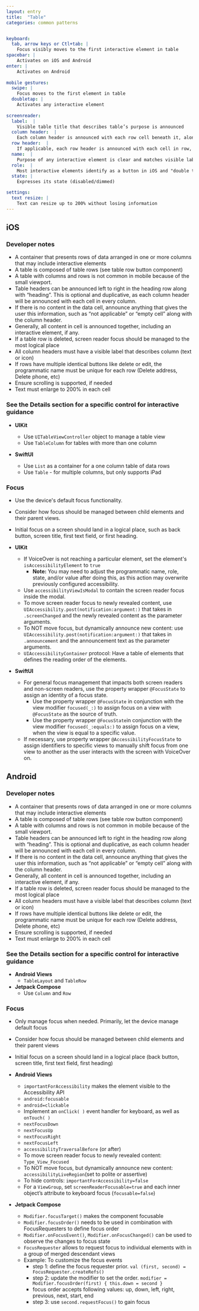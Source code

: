 ```yaml
---
layout: entry
title:  "Table" 
categories: common patterns


keyboard:
  tab, arrow keys or Ctl+tab: |
    Focus visibly moves to the first interactive element in table
spacebar: |
    Activates on iOS and Android
enter: |
    Activates on Android
          
mobile gestures:
  swipe: |
    Focus moves to the first element in table 
  doubletap: |
    Activates any interactive element
    
screenreader: 
  label:  |
    Visible table title that describes table’s purpose is announced
  column header:  |
    Each column header is announced with each row cell beneath it, along with cell data
  row header:  |
    If applicable, each row header is announced with each cell in row, along with cell data
  name:  |
    Purpose of any interactive element is clear and matches visible label
  role:  |
    Most interactive elements identify as a button in iOS and "double tap to activate" in Android
  state: |
    Expresses its state (disabled/dimmed)

settings:
  text resize: |
    Text can resize up to 200% without losing information
---
```


## iOS

### Developer notes
- A container that presents rows of data arranged in one or more columns that may include interactive elements
- A table is composed of table rows (see table row button component)
- A table with columns and rows is not common in mobile because of the small viewport.  
- Table headers can be announced left to right in the heading row along with “heading”.  This is optional and duplicative, as each column header will be announced with each cell in every column. 
- If there is no content in the data cell, announce anything that gives the user this information, such as “not applicable” or “empty cell” along with the column header.
- Generally, all content in cell is announced together, including an interactive element, if any.
- If a table row is deleted, screen reader focus should be managed to the most logical place 
- All column headers must have a visible label that describes column (text or icon)
- If rows have multiple identical buttons like delete or edit, the programmatic name must be unique for each row (Delete address, Delete phone, etc)
- Ensure scrolling is supported, if needed
- Text must enlarge to 200% in each cell

### See the Details section for a specific control for interactive guidance

- **UIKit**
  -  Use `UITableViewController` object to manage a table view
  - Use `TableColumn` for tables with more than one column

- **SwiftUI**
  - Use `List` as a container for a one column table of data rows
  - Use `Table` - for multiple columns, but only supports iPad


### Focus
- Use the device's default focus functionality. 
- Consider how focus should be managed between child elements and their parent views.
- Initial focus on a screen should land in a logical place, such as back button, screen title, first text field, or first heading.

- **UIKit**
  - If VoiceOver is not reaching a particular element, set the element's `isAccessibilityElement` to `true`
    - **Note:** You may need to adjust the programmatic name, role, state, and/or value after doing this, as this action may overwrite previously configured accessibility.
  - Use `accessibilityViewIsModal` to contain the screen reader focus inside the modal.
  - To move screen reader focus to newly revealed content, use `UIAccessibility.post(notification:argument:)` that takes in `.screenChanged` and the newly revealed content as the parameter arguments.
  - To NOT move focus, but dynamically announce new content: use `UIAccessibility.post(notification:argument:)` that takes in `.announcement` and the announcement text as the parameter arguments.
  - `UIAccessibilityContainer` protocol: Have a table of elements that defines the reading order of the elements. 

- **SwiftUI**
  - For general focus management that impacts both screen readers and non-screen readers, use the property wrapper `@FocusState` to assign an identity of a focus state.
    - Use the property wrapper `@FocusState` in conjunction with the view modifier `focused(_:)` to assign focus on a view with `@FocusState` as the source of truth.
    - Use the property wrapper `@FocusState`in conjunction with the view modifier `focused(_:equals:)` to assign focus on a view, when the view is equal to a specific value.
  - If necessary, use property wrapper `@AccessibilityFocusState` to assign identifiers to specific views to manually shift focus from one view to another as the user interacts with the screen with VoiceOver on.



## Android

### Developer notes
- A container that presents rows of data arranged in one or more columns that may include interactive elements
- A table is composed of table rows (see table row button component)
- A table with columns and rows is not common in mobile because of the small viewport.  
- Table headers can be announced left to right in the heading row along with “heading”.  This is optional and duplicative, as each column header will be announced with each cell in every column. 
- If there is no content in the data cell, announce anything that gives the user this information, such as “not applicable” or “empty cell” along with the column header.
- Generally, all content in cell is announced together, including an interactive element, if any.
- If a table row is deleted, screen reader focus should be managed to the most logical place 
- All column headers must have a visible label that describes column (text or icon)
- If rows have multiple identical buttons like delete or edit, the programmatic name must be unique for each row (Delete address, Delete phone, etc)
- Ensure scrolling is supported, if needed
- Text must enlarge to 200% in each cell

### See the Details section for a specific control for interactive guidance
- **Android Views**
  -  `TableLayout` and `TableRow`
- **Jetpack Compose**
  -  Use `Column` and `Row`

### Focus
- Only manage focus when needed. Primarily, let the device manage default focus
- Consider how focus should be managed between child elements and their parent views
- Initial focus on a screen should land in a logical place (back button, screen title, first text field, first heading)

- **Android Views**
  - `importantForAccessibility` makes the element visible to the Accessibility API
  - `android:focusable`
  - `android=clickable`
  - Implement an `onClick( )` event handler for keyboard, as well as `onTouch( )`
  - `nextFocusDown`
  - `nextFocusUp`
  - `nextFocusRight`
  - `nextFocusLeft`
  - `accessibilityTraversalBefore` (or after)
  - To move screen reader focus to newly revealed content: `Type_View_Focused`
  - To NOT move focus, but dynamically announce new content: `accessibilityLiveRegion`(set to polite or assertive)
  - To hide controls: `importantForAccessibility=false`
  - For a `ViewGroup`, set `screenReaderFocusable=true` and each inner object’s attribute to keyboard focus (`focusable=false`)

- **Jetpack Compose**
  - `Modifier.focusTarget()` makes the component focusable
  - `Modifier.focusOrder()` needs to be used in combination with FocusRequesters to define focus order
  - `Modifier.onFocusEvent()`, `Modifier.onFocusChanged()` can be used to observe the changes to focus state
  - `FocusRequester` allows to request focus to individual elements with in a group of merged descendant views
  - Example: To customize the focus events
    - step 1: define the focus requester prior. `val (first, second) = FocusRequester.createRefs()`
    - step 2: update the modifier to set the order. `modifier = Modifier.focusOrder(first) { this.down = second }`
    - focus order accepts following values: up, down, left, right, previous, next, start, end
    - step 3: use `second.requestFocus()` to gain focus

